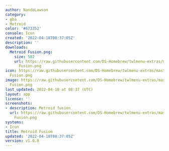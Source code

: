 ```yaml
---
author: NandoLawson
category:
- gba
- Metroid
color: '#673352'
console: Icon
created: '2022-04-18T08:37:05Z'
description: ''
downloads:
  Metroid Fusion.png:
    size: 582
    url: https://raw.githubusercontent.com/DS-Homebrew/twlmenu-extras/master/_nds/TWiLightMenu/icons/Metroid
      Fusion.png
icon: https://raw.githubusercontent.com/DS-Homebrew/twlmenu-extras/master/_nds/TWiLightMenu/icons/Metroid
  Fusion.png
image: https://raw.githubusercontent.com/DS-Homebrew/twlmenu-extras/master/_nds/TWiLightMenu/icons/Metroid
  Fusion.png
last_updated: 2022-04-18 at 08:37 (UTC)
layout: app
license: ''
screenshots:
- description: Metroid fusion
  url: https://raw.githubusercontent.com/DS-Homebrew/twlmenu-extras/master/_nds/TWiLightMenu/icons/Metroid
    Fusion.png
systems:
- Icon
title: Metroid Fusiom
updated: '2022-04-18T08:37:05Z'
version: v1.0.0
---
```

